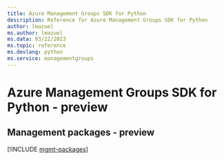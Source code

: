 ```yaml
---
title: Azure Management Groups SDK for Python
description: Reference for Azure Management Groups SDK for Python
author: lmazuel
ms.author: lmazuel
ms.data: 03/22/2023
ms.topic: reference
ms.devlang: python
ms.service: managementgroups
---
```

# Azure Management Groups SDK for Python - preview

## Management packages - preview
[!INCLUDE [mgmt-packages](management-groups-mgmt-index.md)]